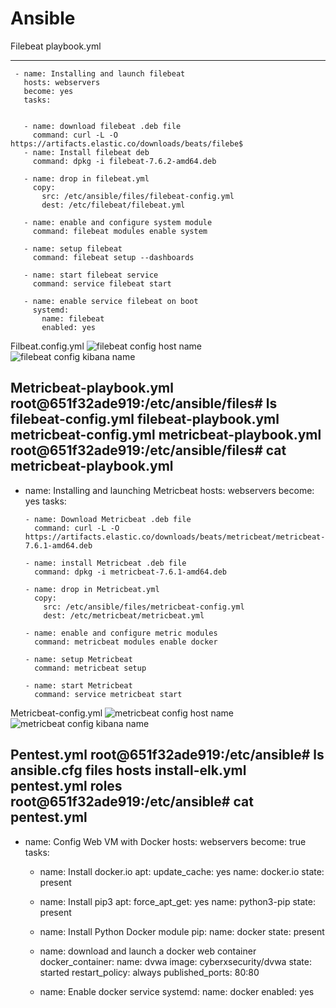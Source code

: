 # Ansible

Filebeat playbook.yml 

---
     - name: Installing and launch filebeat
       hosts: webservers
       become: yes
       tasks:


       - name: download filebeat .deb file
         command: curl -L -O https://artifacts.elastic.co/downloads/beats/filebe$
       - name: Install filebeat deb
         command: dpkg -i filebeat-7.6.2-amd64.deb

       - name: drop in filebeat.yml
         copy:
           src: /etc/ansible/files/filebeat-config.yml
           dest: /etc/filebeat/filebeat.yml

       - name: enable and configure system module
         command: filebeat modules enable system

       - name: setup filebeat
         command: filebeat setup --dashboards

       - name: start filebeat service
         command: service filebeat start

       - name: enable service filebeat on boot
         systemd:
           name: filebeat
           enabled: yes
           
Filbeat.config.yml
![filebeat config host name](https://user-images.githubusercontent.com/77912577/116796717-d20b8800-aaac-11eb-8981-bf298bb8c7e5.jpg)
![filebeat config kibana name](https://user-images.githubusercontent.com/77912577/116796718-d899ff80-aaac-11eb-8077-0a572490111e.jpg)

Metricbeat-playbook.yml
root@651f32ade919:/etc/ansible/files# ls
filebeat-config.yml  filebeat-playbook.yml  metricbeat-config.yml  metricbeat-playbook.yml
root@651f32ade919:/etc/ansible/files# cat metricbeat-playbook.yml
---
-  name: Installing and launching Metricbeat
   hosts: webservers
   become: yes
   tasks:

       - name: Download Metricbeat .deb file
         command: curl -L -O https://artifacts.elastic.co/downloads/beats/metricbeat/metricbeat-7.6.1-amd64.deb

       - name: install Metricbeat .deb file
         command: dpkg -i metricbeat-7.6.1-amd64.deb

       - name: drop in Metricbeat.yml
         copy:
           src: /etc/ansible/files/metricbeat-config.yml
           dest: /etc/metricbeat/metricbeat.yml

       - name: enable and configure metric modules
         command: metricbeat modules enable docker

       - name: setup Metricbeat
         command: metricbeat setup

       - name: start Metricbeat
         command: service metricbeat start
         
         
Metricbeat-config.yml
![metricbeat config host name](https://user-images.githubusercontent.com/77912577/116796808-6e358f00-aaad-11eb-9480-61807d38c877.jpg)
![metricbeat config kibana name](https://user-images.githubusercontent.com/77912577/116796810-7392d980-aaad-11eb-8f01-a659e55b733d.jpg)

Pentest.yml
root@651f32ade919:/etc/ansible# ls
ansible.cfg  files  hosts  install-elk.yml  pentest.yml  roles
root@651f32ade919:/etc/ansible# cat pentest.yml
---
  - name: Config Web VM with Docker
    hosts: webservers
    become: true
    tasks:

    - name: Install docker.io
      apt:
        update_cache: yes
        name: docker.io
        state: present

    - name: Install pip3
      apt:
        force_apt_get: yes
        name: python3-pip
        state: present

    - name: Install Python Docker module
      pip:
        name: docker
        state: present

    - name: download and launch a docker web container
      docker_container:
        name: dvwa
        image: cyberxsecurity/dvwa
        state: started
        restart_policy: always
        published_ports: 80:80

    - name: Enable docker service
      systemd:
        name: docker
        enabled: yes



